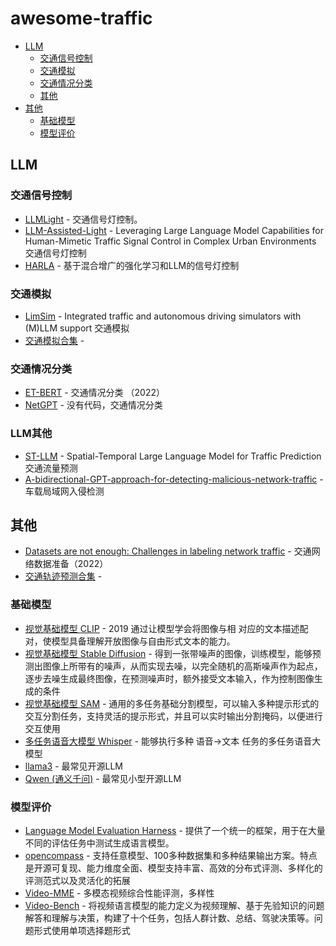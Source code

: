 # awesome-traffic
- [LLM](#LLM)
    - [交通信号控制](#交通信号控制)
    - [交通模拟](#交通模拟)
    - [交通情况分类](#交通情况分类)
    - [其他](#LLM其他)
- [其他](#其他)
    - [基础模型](#基础模型)
    - [模型评价](#模型评价)

## LLM

### 交通信号控制

- [LLMLight](https://github.com/usail-hkust/LLMTSCS) - 交通信号灯控制。 
- [LLM-Assisted-Light](https://github.com/Traffic-Alpha/LLM-Assisted-Light) - Leveraging Large Language Model Capabilities for Human-Mimetic Traffic Signal Control in Complex Urban Environments 交通信号灯控制
- [HARLA](https://github.com/Traffic-Alpha/TSC-HARLA) - 基于混合增广的强化学习和LLM的信号灯控制

### 交通模拟

- [LimSim](https://github.com/PJLab-ADG/LimSim) - Integrated traffic and autonomous driving simulators with (M)LLM support 交通模拟
- [交通模拟合集](https://github.com/zachytong/Awesome-Traffic-Simulation) -


### 交通情况分类

- [ET-BERT](https://github.com/linwhitehat/ET-BERT) - 交通情况分类 （2022）
- [NetGPT](https://arxiv.org/abs/2304.09513) - 没有代码，交通情况分类

### LLM其他

- [ST-LLM](https://github.com/ChenxiLiu-HNU/ST-LLM) - Spatial-Temporal Large Language Model for Traffic Prediction 交通流量预测
- [A-bidirectional-GPT-approach-for-detecting-malicious-network-traffic](https://github.com/ole-knf/A-bidirectional-GPT-approach-for-detecting-malicious-network-traffic) - 车载局域网入侵检测

## 其他

- [Datasets are not enough: Challenges in labeling network traffic](https://www.sciencedirect.com/science/article/abs/pii/S0167404822002048) - 交通网络数据准备（2022）
- [交通轨迹预测合集](https://github.com/Psychic-DL/Awesome-Traffic-Agent-Trajectory-Prediction) -

### 基础模型

- [视觉基础模型 CLIP](https://github.com/openai/CLIP) - 2019 通过让模型学会将图像与相
对应的文本描述配对，使模型具备理解开放图像与自由形式文本的能力。
- [视觉基础模型 Stable Diffusion](https://github.com/AUTOMATIC1111/stable-diffusion-webui) - 得到一张带噪声的图像，训练模型，能够预测出图像上所带有的噪声，从而实现去噪，以完全随机的高斯噪声作为起点，逐步去噪生成最终图像，在预测噪声时，额外接受文本输入，作为控制图像生成的条件
- [视觉基础模型 SAM](https://github.com/facebookresearch/segment-anything) - 通用的多任务基础分割模型，可以输入多种提示形式的交互分割任务，支持灵活的提示形式，并且可以实时输出分割掩码，以便进行交互使用
- [多任务语音大模型 Whisper](https://github.com/openai/whisper) - 能够执行多种 语音->文本 任务的多任务语音大模型
- [llama3](https://github.com/meta-llama/llama3) - 最常见开源LLM
- [Qwen (通义千问)](https://github.com/QwenLM/Qwen) - 最常见小型开源LLM

### 模型评价

- [Language Model Evaluation Harness](https://github.com/EleutherAI/lm-evaluation-harness) - 提供了一个统一的框架，用于在大量不同的评估任务中测试生成语言模型。
- [opencompass](https://github.com/open-compass/opencompass) - 支持任意模型、100多种数据集和多种结果输出方案。特点是开源可复现、能力维度全面、模型支持丰富、高效的分布式评测、多样化的评测范式以及灵活化的拓展
- [Video-MME](https://github.com/BradyFU/Video-MME) - 多模态视频综合性能评测，多样性
- [Video-Bench](https://github.com/PKU-YuanGroup/Video-Bench) - 将视频语言模型的能力定义为视频理解、基于先验知识的问题解答和理解与决策，构建了十个任务，包括人群计数、总结、驾驶决策等。问题形式使用单项选择题形式


